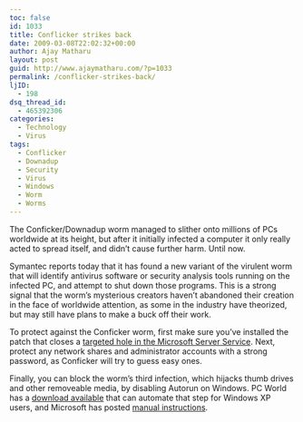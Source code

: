 ```yaml
---
toc: false
id: 1033
title: Conflicker strikes back
date: 2009-03-08T22:02:32+00:00
author: Ajay Matharu
layout: post
guid: http://www.ajaymatharu.com/?p=1033
permalink: /conflicker-strikes-back/
ljID:
  - 198
dsq_thread_id:
  - 465392306
categories:
  - Technology
  - Virus
tags:
  - Conflicker
  - Downadup
  - Security
  - Virus
  - Windows
  - Worm
  - Worms
---
```

The Conficker/Downadup worm managed to slither onto millions of PCs worldwide at its height, but after it initially infected a computer it only really acted to spread itself, and didn&#8217;t cause further harm. Until now.

Symantec reports today that it has found a new variant of the virulent worm that will identify antivirus software or security analysis tools running on the infected PC, and attempt to shut down those programs. This is a strong signal that the worm&#8217;s mysterious creators haven&#8217;t abandoned their creation in the face of worldwide attention, as some in the industry have theorized, but may still have plans to make a buck off their work.

To protect against the Conficker worm, first make sure you&#8217;ve installed the patch that closes a <a href="http://www.microsoft.com/technet/security/Bulletin/MS08-067.mspx" target="_blank">targeted hole in the Microsoft Server Service</a>. Next, protect any network shares and administrator accounts with a strong password, as Conficker will try to guess easy ones.

Finally, you can block the worm&#8217;s third infection, which hijacks thumb drives and other removeable media, by disabling Autorun on Windows. PC World has a <a href="http://www.pcworld.com/downloads/file/fid,76805-page,1/description.html?tk=rel_news" target="_blank">download available</a> that can automate that step for Windows XP users, and Microsoft has posted <a href="http://support.microsoft.com/kb/953252" target="_blank">manual instructions</a>.
